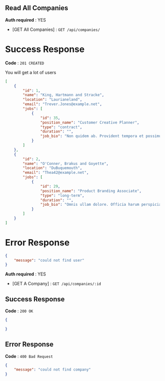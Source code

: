## Read All Companies

**Auth required** : YES

* [GET All Companies] : `GET /api/companies/`

# Success Response

**Code** : `201 CREATED`

You will get a lot of users

```json
[
    {
        "id": 1,
        "name": "King, Hartmann and Stracke",
        "location": "Laurianeland",
        "email": "Trever.Jones@example.net",
        "jobs": [
            {
                "id": 35,
                "position_name": "Customer Creative Planner",
                "type": "contract",
                "duration": "",
                "job_bio": "Non quidem ab. Provident tempora et possimus voluptatibus ut sint non quam. Iure aut expedita voluptatem expedita quos ut doloribus neque. Accusantium iure quaerat est odio quo et officiis. Omnis ipsa est nihil. Nostrum officia harum aliquam rerum blanditiis accusamus itaque maiores nam."
            }
        ]
    },
    {
        "id": 2,
        "name": "O'Conner, Brakus and Goyette",
        "location": "DuBuquemouth",
        "email": "Thea42@example.net",
        "jobs": [
            {
                "id": 29,
                "position_name": "Product Branding Associate",
                "type": "long-term",
                "duration": "",
                "job_bio": "Omnis ullam dolore. Officia harum perspiciatis tempore. Temporibus harum natus magni odit praesentium recusandae occaecati. Aspernatur veritatis et reprehenderit quas quam dicta est."
            }
        ]
    }
]
```

# Error Response

```json
{
 	"message": "could not find user"
}
```


**Auth required** : YES

* [GET A Company] : `GET /api/companies/:id`

## Success Response

**Code** : `200 OK`

```json
{
    
}
```


## Error Response

**Code** : `400 Bad Request`

```json
{
 	"message": "could not find company"
}
```